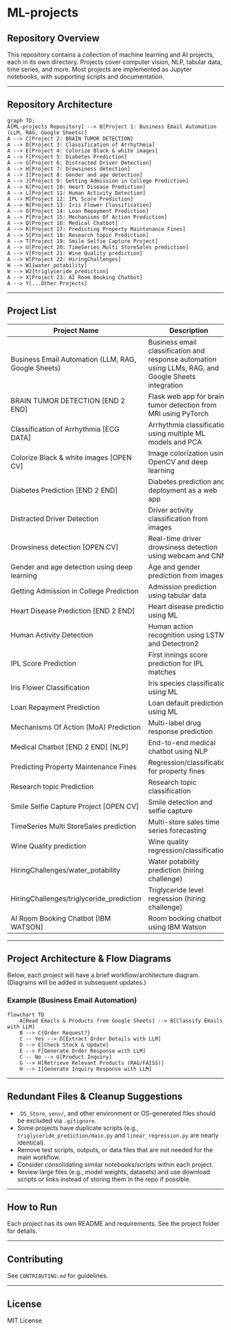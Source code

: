 # ML-projects

## Repository Overview

This repository contains a collection of machine learning and AI projects, each in its own directory. Projects cover computer vision, NLP, tabular data, time series, and more. Most projects are implemented as Jupyter notebooks, with supporting scripts and documentation.

---

## Repository Architecture

```mermaid
graph TD;
A[ML-projects Repository] --> B[Project 1: Business Email Automation (LLM, RAG, Google Sheets)]
A --> C[Project 2: BRAIN TUMOR DETECTION]
A --> D[Project 3: Classification of Arrhythmia]
A --> E[Project 4: Colorize Black & white images]
A --> F[Project 5: Diabetes Prediction]
A --> G[Project 6: Distracted Driver Detection]
A --> H[Project 7: Drowsiness detection]
A --> I[Project 8: Gender and age detection]
A --> J[Project 9: Getting Admission in College Prediction]
A --> K[Project 10: Heart Disease Prediction]
A --> L[Project 11: Human Activity Detection]
A --> M[Project 12: IPL Score Prediction]
A --> N[Project 13: Iris Flower Classification]
A --> O[Project 14: Loan Repayment Prediction]
A --> P[Project 15: Mechanisms Of Action Prediction]
A --> Q[Project 16: Medical Chatbot]
A --> R[Project 17: Predicting Property Maintenance Fines]
A --> S[Project 18: Research topic Prediction]
A --> T[Project 19: Smile Selfie Capture Project]
A --> U[Project 20: TimeSeries Multi StoreSales prediction]
A --> V[Project 21: Wine Quality prediction]
A --> W[Project 22: HiringChallenges]
W --> W1[water_potability]
W --> W2[triglyceride_prediction]
A --> X[Project 23: AI Room Booking Chatbot]
A --> Y[...Other Projects]
```

---

## Project List

| Project Name | Description | Main Notebook |
|--------------|-------------|--------------|
| Business Email Automation (LLM, RAG, Google Sheets) | Business email classification and response automation using LLMs, RAG, and Google Sheets integration | [Copy of Solve Business Problems with AI.ipynb](AI-assessment/Copy%20of%20Solve%20Business%20Problems%20with%20AI.ipynb) |
| BRAIN TUMOR DETECTION [END 2 END] | Flask web app for brain tumor detection from MRI using PyTorch | (see project folder) |
| Classification of Arrhythmia [ECG DATA] | Arrhythmia classification using multiple ML models and PCA | [final with pca.ipynb](Classification%20of%20Arrhythmia%20%5BECG%20DATA%5D/final%20with%20pca.ipynb) |
| Colorize Black & white images [OPEN CV] | Image colorization using OpenCV and deep learning | [Colorize_Black_and_White_Image.ipynb](Colorize%20Black%20%26%20white%20images%20%5BOPEN%20CV%5D/Colorize_Black_and_White_Image.ipynb) |
| Diabetes Prediction [END 2 END] | Diabetes prediction and deployment as a web app | [Diabetes Classification.ipynb](Diabetes%20Prediction%20%5BEND%202%20END%5D/Diabetes%20Classification.ipynb) |
| Distracted Driver Detection | Driver activity classification from images | [Distrated Driver detection.ipynb](Distracted%20Driver%20Detection/Distrated%20Driver%20detection.ipynb) |
| Drowsiness detection [OPEN CV] | Real-time driver drowsiness detection using webcam and CNN | (see project folder) |
| Gender and age detection using deep learning | Age and gender prediction from images | (see project folder) |
| Getting Admission in College Prediction | Admission prediction using tabular data | [Admission prediction.ipynb](Getting%20Admission%20in%20College%20Prediction/Admission%20prediction.ipynb) |
| Heart Disease Prediction [END 2 END] | Heart disease prediction using ML | [Heart Disease Prediction.ipynb](Heart%20Disease%20Prediction%20%5BEND%202%20END%5D/Heart%20Disease%20Prediction.ipynb) |
| Human Activity Detection | Human action recognition using LSTM and Detectron2 | [Human_Activity_Recogination.ipynb](Human%20Activity%20Detection/Human_Activity_Recogination.ipynb) |
| IPL Score Prediction | First innings score prediction for IPL matches | [First Innings Score Prediction - IPL.ipynb](IPL%20Score%20Prediction/First%20Innings%20Score%20Prediction%20-%20IPL.ipynb) |
| Iris Flower Classification | Iris species classification using ML | [iris.ipynb](Iris%20Flower%20Classification/iris.ipynb) |
| Loan Repayment Prediction | Loan default prediction using ML | [Loan_Repayment_Prediction.ipynb](Loan%20Repayment%20Prediction/Loan_Repayment_Prediction.ipynb) |
| Mechanisms Of Action (MoA) Prediction | Multi-label drug response prediction | [MOA.ipynb](Mechanisms%20Of%20Action%20%28MoA%29%20Prediction/MOA.ipynb) |
| Medical Chatbot [END 2 END] [NLP] | End-to-end medical chatbot using NLP | [Meddy.ipynb](Medical%20Chatbot%20%5BEND%202%20END%5D%20%5BNLP%5D/Meddy.ipynb) |
| Predicting Property Maintenance Fines | Regression/classification for property fines | [Predicting Property Maintainance Fines.ipynb](Predicting%20Property%20Maintenance%20Fines/Predicting%20Property%20Maintainance%20Fines.ipynb) |
| Research topic Prediction | Research topic classification | [Research-topic-Prediction.ipynb](Research%20topic%20Prediction/Research-topic-Prediction.ipynb) |
| Smile Selfie Capture Project  [OPEN CV] | Smile detection and selfie capture | (see project folder) |
| TimeSeries Multi StoreSales prediction | Multi-store sales time series forecasting | [Time Series Regression - Multi-Store Sales.ipynb](TimeSeries%20Multi%20StoreSales%20prediction/Time%20Series%20Regression%20-%20Multi-Store%20Sales.ipynb) |
| Wine Quality prediction | Wine quality regression/classification | [Wine.ipynb](Wine%20Quality%20prediction/Wine.ipynb) |
| HiringChallenges/water_potability | Water potability prediction (hiring challenge) | (see project folder) |
| HiringChallenges/triglyceride_prediction | Triglyceride level regression (hiring challenge) | (see project folder) |
| AI Room Booking Chatbot [IBM WATSON] | Room booking chatbot using IBM Watson | (see project folder) |

---

## Project Architecture & Flow Diagrams

Below, each project will have a brief workflow/architecture diagram. (Diagrams will be added in subsequent updates.)

### Example (Business Email Automation)

```mermaid
flowchart TD
    A[Read Emails & Products from Google Sheets] --> B[Classify Emails with LLM]
    B --> C{Order Request?}
    C -- Yes --> D[Extract Order Details with LLM]
    D --> E[Check Stock & Update]
    E --> F[Generate Order Response with LLM]
    C -- No --> G[Product Inquiry]
    G --> H[Retrieve Relevant Products (RAG/FAISS)]
    H --> I[Generate Inquiry Response with LLM]
```

---

## Redundant Files & Cleanup Suggestions

- `.DS_Store`, `venv/`, and other environment or OS-generated files should be excluded via `.gitignore`.
- Some projects have duplicate scripts (e.g., `triglyceride_prediction/main.py` and `linear_regression.py` are nearly identical).
- Remove test scripts, outputs, or data files that are not needed for the main workflow.
- Consider consolidating similar notebooks/scripts within each project.
- Review large files (e.g., model weights, datasets) and use download scripts or links instead of storing them in the repo if possible.

---

## How to Run

Each project has its own README and requirements. See the project folder for details.

---

## Contributing

See `CONTRIBUTING.md` for guidelines.

---

## License

MIT License